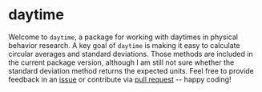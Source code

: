 # daytime

Welcome to `daytime`, a package for working with daytimes in physical behavior
research. A key goal of `daytime` is making it easy to calculate circular averages
and standard deviations. Those methods are included in the current package version,
although I am still not sure whether the standard deviation method returns the
expected units. Feel free to provide feedback in an [issue](https://github.com/paulhibbing/daytime/issues)
or contribute via [pull request](https://github.com/paulhibbing/daytime/pulls) -- happy coding!
